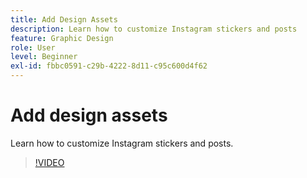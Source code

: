 ```yaml
---
title: Add Design Assets
description: Learn how to customize Instagram stickers and posts
feature: Graphic Design
role: User
level: Beginner
exl-id: fbbc0591-c29b-4222-8d11-c95c600d4f62
---
```

# Add design assets 

Learn how to customize Instagram stickers and posts.

>[!VIDEO](https://video.tv.adobe.com/v/3420226?quality=12&learn=on&hidetitle=true)
